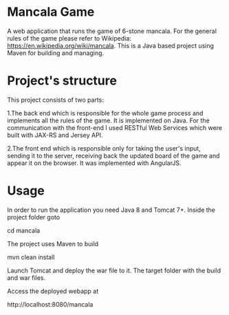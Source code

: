 Mancala Game
==============

A web application that runs the game of 6-stone mancala.
For the general rules of the game please refer to Wikipedia: https://en.wikipedia.org/wiki/mancala.
This is a Java based project using Maven for building and managing.

Project's structure
====================

This project consists of two parts:

1.The back end which is responsible for the whole game process and implements all the rules of the game.
It is implemented on Java. For the communication with the front-end I used RESTful Web Services which were
built with JAX-RS and Jersey API.

2.The front end which is responsible only for taking the user's input, sending it to the server, 
receiving back the updated board of the game and appear it on the browser. It was implemented with AngularJS.

Usage
======

In order to run the application you need Java 8 and Tomcat 7+.
Inside the project folder goto

cd mancala

 The project uses Maven to build

mvn clean install

 Launch Tomcat and deploy the war file to it. The target folder with the build and war files.

 Access the deployed webapp at

http://localhost:8080/mancala


